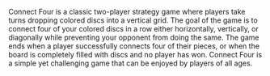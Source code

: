 Connect Four is a classic two-player strategy game where players take turns dropping colored discs into a vertical grid. The goal of the game is to connect four of your colored discs in a row either horizontally, vertically, or diagonally while preventing your opponent from doing the same. The game ends when a player successfully connects four of their pieces, or when the board is completely filled with discs and no player has won. Connect Four is a simple yet challenging game that can be enjoyed by players of all ages.




